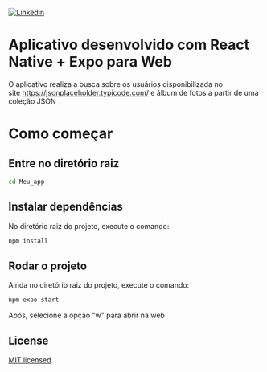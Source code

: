 [![Linkedin](https://img.shields.io/static/v1.svg?logo=linkedin&color=f78A38&labelColor=083468&logoColor=ffffff&style=for-the-badge&label=Linkedin&message=Public)](https://www.linkedin.com/in/gabriela-silveira-b7711221a/) 

# Aplicativo desenvolvido com React Native + Expo para Web

O aplicativo realiza a busca sobre os usuários disponibilizada no site https://jsonplaceholder.typicode.com/ e álbum de fotos a partir de uma coleção JSON

# Como começar

## Entre no diretório raiz

```bash
cd Meu_app
```

## Instalar dependências

No diretório raiz do projeto, execute o comando:

```bash
npm install
```

## Rodar o projeto

Ainda no diretório raiz do projeto, execute o comando:

```bash
npm expo start
```

Após, selecione a opção "w" para abrir na web


## License

[MIT licensed](https://github.com/nestjs/nest/blob/master/LICENSE).
